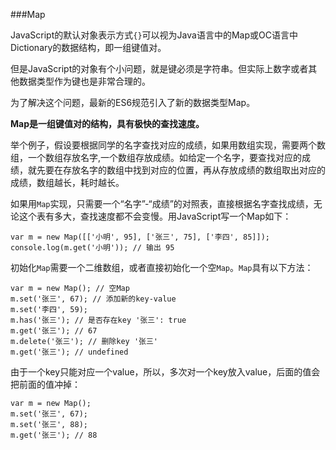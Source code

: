 ###Map

JavaScript的默认对象表示方式`{}`可以视为Java语言中的Map或OC语言中Dictionary的数据结构，即一组键值对。

但是JavaScript的对象有个小问题，就是键必须是字符串。但实际上数字或者其他数据类型作为键也是非常合理的。

为了解决这个问题，最新的ES6规范引入了新的数据类型Map。

**Map是一组键值对的结构，具有极快的查找速度。**

举个例子，假设要根据同学的名字查找对应的成绩，如果用数组实现，需要两个数组，一个数组存放名字,一个数组存放成绩。如给定一个名字，要查找对应的成绩，就先要在存放名字的数组中找到对应的位置，再从存放成绩的数组取出对应的成绩，数组越长，耗时越长。

如果用`Map`实现，只需要一个“名字”-“成绩”的对照表，直接根据名字查找成绩，无论这个表有多大，查找速度都不会变慢。用JavaScript写一个Map如下：
```
var m = new Map([['小明', 95], ['张三', 75], ['李四', 85]]);
console.log(m.get('小明')); // 输出 95
```

初始化`Map`需要一个二维数组，或者直接初始化一个空`Map`。`Map`具有以下方法：
```
var m = new Map(); // 空Map
m.set('张三', 67); // 添加新的key-value
m.set('李四', 59);
m.has('张三'); // 是否存在key '张三': true
m.get('张三'); // 67
m.delete('张三'); // 删除key '张三'
m.get('张三'); // undefined
```

由于一个key只能对应一个value，所以，多次对一个key放入value，后面的值会把前面的值冲掉：
```
var m = new Map();
m.set('张三', 67);
m.set('张三', 88);
m.get('张三'); // 88
```

